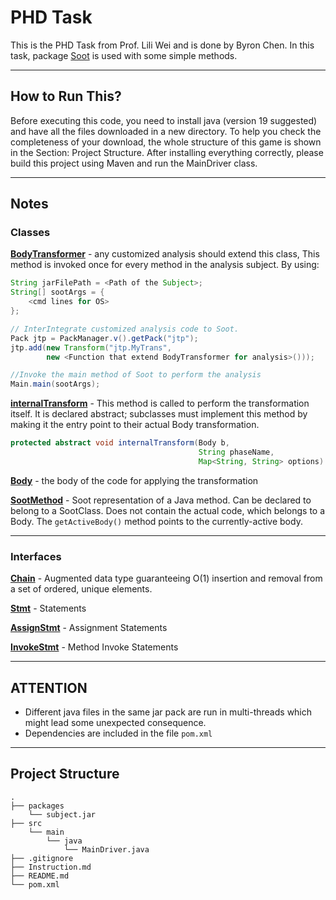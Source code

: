 # PHD Task
This is the PHD Task  from Prof. Lili Wei and is done by Byron Chen.
In this task, package [Soot](https://github.com/soot-oss/soot) is used with some simple methods.

---
## How to Run This?
Before executing this code, you need to install java (version 19 suggested) and have all the files downloaded in a new directory. 
To help you check the completeness of your download, the whole structure of this game is shown in the Section: Project Structure. 
After installing everything correctly, please build this project using Maven and run the MainDriver class.


---
## Notes

### Classes
**[BodyTransformer](https://soot-build.cs.uni-paderborn.de/public/origin/develop/soot/soot-develop/jdoc/soot/BodyTransformer.html)** - any customized analysis should extend this class,
This method is invoked once for every method in the analysis subject. By using:

``` java
String jarFilePath = <Path of the Subject>;
String[] sootArgs = {
    <cmd lines for OS>
};

// InterIntegrate customized analysis code to Soot.
Pack jtp = PackManager.v().getPack("jtp");
jtp.add(new Transform("jtp.MyTrans", 
        new <Function that extend BodyTransformer for analysis>()));

//Invoke the main method of Soot to perform the analysis
Main.main(sootArgs);
```

**[internalTransform](https://soot-build.cs.uni-paderborn.de/public/origin/develop/soot/soot-develop/jdoc/soot/BodyTransformer.html)** - This 
method is called to perform the transformation itself. It is declared abstract; subclasses must implement this method by making it the entry point to their actual Body transformation.

```java
protected abstract void internalTransform(Body b, 
                                          String phaseName, 
                                          Map<String, String> options)
```

**[Body](https://soot-build.cs.uni-paderborn.de/public/origin/develop/soot/soot-develop/jdoc/soot/JastAddJ/Body.html)** - the
body of the code for applying the transformation

**[SootMethod](https://soot-build.cs.uni-paderborn.de/public/origin/develop/soot/soot-develop/jdoc/soot/SootMethod.html)** - Soot representation of a Java method. 
Can be declared to belong to a SootClass. Does not contain the actual code, which belongs to a Body. 
The `getActiveBody()` method points to the currently-active body.

---

### Interfaces

**[Chain](https://soot-build.cs.uni-paderborn.de/public/origin/develop/soot/soot-develop/jdoc/soot/util/Chain.html)** - 
Augmented data type guaranteeing O(1) insertion and removal from a set of ordered, unique elements.

**[Stmt]([https://soot-build.cs.uni-paderborn.de/public/origin/develop/soot/soot-develop/jdoc/soot/JastAddJ/Stmt.html](https://soot-build.cs.uni-paderborn.de/public/origin/develop/soot/soot-develop/jdoc/soot/jimple/Stmt.html))** -
Statements

**[AssignStmt](https://soot-build.cs.uni-paderborn.de/public/origin/develop/soot/soot-develop/jdoc/soot/jimple/AssignStmt.html)** -
Assignment Statements

**[InvokeStmt](https://soot-build.cs.uni-paderborn.de/public/origin/develop/soot/soot-develop/jdoc/soot/jimple/InvokeStmt.html)** -
Method Invoke Statements

---
## ATTENTION
- Different java files in the same jar pack are run in multi-threads which might lead some unexpected consequence.
- Dependencies are included in the file `pom.xml`

---

## Project Structure

```console
.
├── packages
    └── subject.jar
├── src
    └── main
        └── java
            └── MainDriver.java
├── .gitignore
├── Instruction.md
├── README.md
└── pom.xml
```

